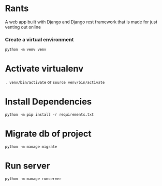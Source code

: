 # Rants
A web app built with Django and Django rest framework that is made for just venting out online

### Create a virtual environment
`python -m venv venv`

# Activate virtualenv
`. venv/bin/activate` or `source venv/bin/activate`

# Install Dependencies
`python -m pip install -r requirements.txt`

# Migrate db of project
`python -m manage migrate`

# Run server
`python -m manage runserver`
